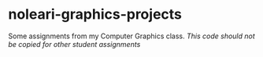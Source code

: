 # noleari-graphics-projects
Some assignments from my Computer Graphics class. *This code should not be copied for other student assignments*
